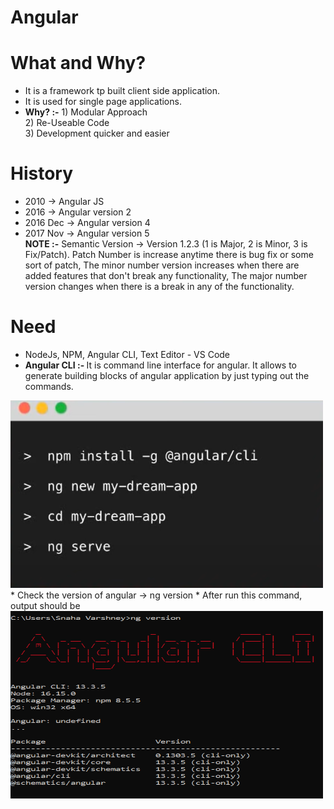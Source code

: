 # Angular
# What and Why?
* It is a framework tp built client side application.
* It is used for single page applications. 
* <b>Why? :-</b> 1) Modular Approach <br> 2) Re-Useable Code <br> 3) Development quicker and easier

# History
* 2010 -> Angular JS
* 2016 -> Angular version 2
* 2016 Dec -> Angular version 4
* 2017 Nov -> Angular version 5 <br>
<b>NOTE :-</b> Semantic Version -> Version 1.2.3 (1 is Major, 2 is Minor, 3 is Fix/Patch). Patch Number is increase anytime there is bug fix or some sort of patch, The minor number version increases when there are added features that don't break any functionality, The major number version changes when there is a break in any of the functionality. 

# Need 
* NodeJs, NPM, Angular CLI, Text Editor - VS Code
* <b>Angular CLI :- </b> It is command line interface for angular. It allows to generate building blocks of angular application by just typing out the commands. 
<img src="/Images/commands.png" width = "500px" height = "300px"> 
* Check the version of angular -> ng version
* After run this command, output should be
<img src="/Images/CLI.png" width = "500px" height = "300px"> 